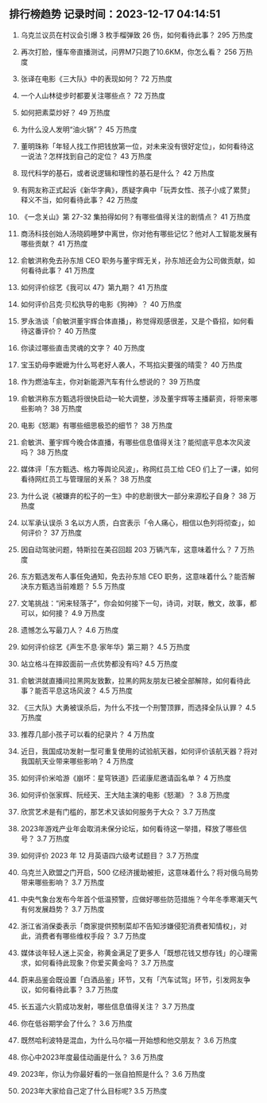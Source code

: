 
## 排行榜趋势 记录时间：2023-12-17 04:14:51
  
  1. 乌克兰议员在村议会引爆 3 枚手榴弹致 26 伤，如何看待此事？ 295 万热度
    
  2. 再次打脸，懂车帝直播测试，问界M7只跑了10.6KM，你怎么看？ 256 万热度
    
  3. 张译在电影《三大队》中的表现如何？ 72 万热度
    
  4. 一个人山林徒步时都要关注哪些点？ 72 万热度
    
  5. 如何把素菜炒好？ 49 万热度
    
  6. 为什么没人发明“油火锅”？ 45 万热度
    
  7. 董明珠称「年轻人找工作把钱放第一位，对未来没有很好定位」，如何看待这一说法？怎样找到自己的定位？ 43 万热度
    
  8. 现代科学的基石，或者说逻辑和理性的基石是什么？ 42 万热度
    
  9. 有网友称正式起诉《新华字典》，质疑字典中「玩弄女性、孩子小成了累赘」释义不当，如何看待此事？ 42 万热度
    
  10. 《一念关山》第 27-32 集拍得如何？有哪些值得关注的剧情点？ 41 万热度
    
  11. 商汤科技创始人汤晓鸥睡梦中离世，你对他有哪些记忆？他对人工智能发展有哪些贡献？ 41 万热度
    
  12. 俞敏洪称免去孙东旭 CEO 职务与董宇辉无关，孙东旭还会为公司做贡献，如何看待此事？ 41 万热度
    
  13. 如何评价综艺《我可以 47》第九期？ 41 万热度
    
  14. 如何评价吕克·贝松执导的电影《狗神》？ 40 万热度
    
  15. 罗永浩谈「俞敏洪董宇辉合体直播」，称觉得观感很差，又是个昏招，如何看待这番评价？ 40 万热度
    
  16. 你读过哪些直击灵魂的文字？ 40 万热度
    
  17. 宝玉奶母李嬷嬷为什么骂老好人袭人，不骂掐尖要强的晴雯？ 40 万热度
    
  18. 作为燃油车主，你对新能源汽车有什么想说的？ 39 万热度
    
  19. 俞敏洪称东方甄选将很快启动一轮大调整，涉及董宇辉等主播薪资，将带来哪些影响？ 38 万热度
    
  20. 电影《怒潮》有哪些细思极恐的细节？ 38 万热度
    
  21. 俞敏洪、董宇辉今晚合体直播，有哪些信息值得关注？能彻底平息本次风波吗？ 38 万热度
    
  22. 媒体评「东方甄选、格力等舆论风波」，称网红员工给 CEO 们上了一课，如何看待网红员工与管理层的关系？ 38 万热度
    
  23. 为什么说《被嫌弃的松子的一生》中的悲剧很大一部分来源松子自身？ 38 万热度
    
  24. 以军承认误杀 3 名以方人质，白宫表示「令人痛心，相信以色列将彻查」，如何评价？ 37 万热度
    
  25. 因自动驾驶问题，特斯拉在美召回超 203 万辆汽车，这意味着什么？ 7 万热度
    
  26. 东方甄选发布人事任免通知，免去孙东旭 CEO 职务，这意味着什么？能否解决东方甄选当前难题？ 5.5 万热度
    
  27. 文笔挑战：“闲来轻落子”，你会如何接下一句，诗词，对联，散文，故事，都可以，如何接？ 4.9 万热度
    
  28. 遗憾怎么写最刀人？ 4.6 万热度
    
  29. 如何评价综艺《声生不息·家年华》第三期？ 4.5 万热度
    
  30. 站立格斗在摔跤面前一点优势都没有吗? 4.5 万热度
    
  31. 俞敏洪就直播间拉黑网友致歉，拉黑的网友朋友已被全部解除，如何看待此事？能否平息这场风波？ 4.5 万热度
    
  32. 《三大队》大勇被误杀后，为什么不找一个刑警顶罪，而选择全队认罪？ 4.5 万热度
    
  33. 推荐几部小孩子可以看的纪录片？ 4 万热度
    
  34. 近日，我国成功发射一型可重复使用的试验航天器，如何评价该航天器？将对我国航天业带来哪些影响？ 4 万热度
    
  35. 如何评价米哈游《崩坏：星穹铁道》匹诺康尼邀请函名单？ 4 万热度
    
  36. 如何评价张家辉、阮经天、王大陆主演的电影《怒潮》？ 3.8 万热度
    
  37. 欣赏艺术是有门槛的，那艺术又该如何服务于大众？ 3.7 万热度
    
  38. 2023年游戏产业年会取消未保分论坛，如何看待这一举措，释放了哪些信号？ 3.7 万热度
    
  39. 如何评价 2023 年 12 月英语四六级考试题目？ 3.7 万热度
    
  40. 乌克兰入欧盟之门开启，500 亿经济援助被拒，这意味着什么？将对俄乌局势带来哪些影响？ 3.7 万热度
    
  41. 中央气象台发布今年首个低温预警，应做好哪些防范措施？今年冬季寒潮天气有何发展趋势？ 3.7 万热度
    
  42. 浙江省消保委表示「商家提供预制菜却不告知涉嫌侵犯消费者知情权」，对此，消费者有哪些维权手段？ 3.7 万热度
    
  43. 媒体谈年轻人迷上买金，称黄金满足了更多人「既想花钱又想存钱」的心理需求，如何看待此现象？你爱买黄金吗？ 3.7 万热度
    
  44. 蔚来品鉴会既设置「白酒品鉴」环节，又有「汽车试驾」环节，引发网友争议，如何看待此事？ 3.7 万热度
    
  45. 长五遥六火箭成功发射，哪些信息值得关注？ 3.7 万热度
    
  46. 你在低谷期学会了什么？ 3.6 万热度
    
  47. 既然哈利波特是混血，为什么马尔福一开始想和他交朋友？ 3.6 万热度
    
  48. 你心中2023年度最佳动画是什么？ 3.6 万热度
    
  49. 2023年，你认为你最好看的一张自拍照是什么？ 3.6 万热度
    
  50. 2023年大家给自己定了什么目标呢? 3.5 万热度
    